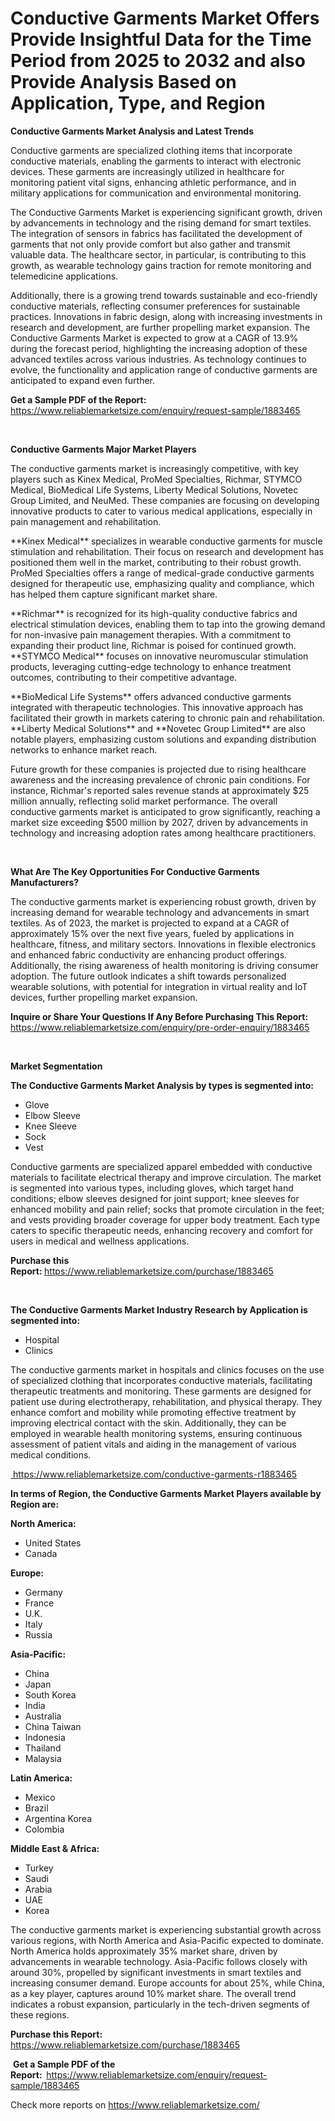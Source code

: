 <p><h1>Conductive Garments Market Offers Provide Insightful Data for the Time Period from 2025 to 2032 and also Provide Analysis Based on Application, Type, and Region</h1></p><p><strong>Conductive Garments Market Analysis and Latest Trends</strong></p>
<p><p>Conductive garments are specialized clothing items that incorporate conductive materials, enabling the garments to interact with electronic devices. These garments are increasingly utilized in healthcare for monitoring patient vital signs, enhancing athletic performance, and in military applications for communication and environmental monitoring. </p><p>The Conductive Garments Market is experiencing significant growth, driven by advancements in technology and the rising demand for smart textiles. The integration of sensors in fabrics has facilitated the development of garments that not only provide comfort but also gather and transmit valuable data. The healthcare sector, in particular, is contributing to this growth, as wearable technology gains traction for remote monitoring and telemedicine applications.</p><p>Additionally, there is a growing trend towards sustainable and eco-friendly conductive materials, reflecting consumer preferences for sustainable practices. Innovations in fabric design, along with increasing investments in research and development, are further propelling market expansion. The Conductive Garments Market is expected to grow at a CAGR of 13.9% during the forecast period, highlighting the increasing adoption of these advanced textiles across various industries. As technology continues to evolve, the functionality and application range of conductive garments are anticipated to expand even further.</p></p>
<p><strong>Get a Sample PDF of the Report:&nbsp;</strong> <a href="https://www.reliablemarketsize.com/enquiry/request-sample/1883465?utm_campaign=2565&utm_medium=2&utm_source=Github&utm_content=ia&utm_term=05042025&utm_id=conductive-garments">https://www.reliablemarketsize.com/enquiry/request-sample/1883465</a></p>
<p>&nbsp;</p>
<p><strong>Conductive Garments Major Market Players</strong></p>
<p><p>The conductive garments market is increasingly competitive, with key players such as Kinex Medical, ProMed Specialties, Richmar, STYMCO Medical, BioMedical Life Systems, Liberty Medical Solutions, Novetec Group Limited, and NeuMed. These companies are focusing on developing innovative products to cater to various medical applications, especially in pain management and rehabilitation.</p><p>**Kinex Medical** specializes in wearable conductive garments for muscle stimulation and rehabilitation. Their focus on research and development has positioned them well in the market, contributing to their robust growth. ProMed Specialties offers a range of medical-grade conductive garments designed for therapeutic use, emphasizing quality and compliance, which has helped them capture significant market share.</p><p>**Richmar** is recognized for its high-quality conductive fabrics and electrical stimulation devices, enabling them to tap into the growing demand for non-invasive pain management therapies. With a commitment to expanding their product line, Richmar is poised for continued growth. **STYMCO Medical** focuses on innovative neuromuscular stimulation products, leveraging cutting-edge technology to enhance treatment outcomes, contributing to their competitive advantage.</p><p>**BioMedical Life Systems** offers advanced conductive garments integrated with therapeutic technologies. This innovative approach has facilitated their growth in markets catering to chronic pain and rehabilitation. **Liberty Medical Solutions** and **Novetec Group Limited** are also notable players, emphasizing custom solutions and expanding distribution networks to enhance market reach.</p><p>Future growth for these companies is projected due to rising healthcare awareness and the increasing prevalence of chronic pain conditions. For instance, Richmar's reported sales revenue stands at approximately $25 million annually, reflecting solid market performance. The overall conductive garments market is anticipated to grow significantly, reaching a market size exceeding $500 million by 2027, driven by advancements in technology and increasing adoption rates among healthcare practitioners.</p></p>
<p>&nbsp;</p>
<p><strong>What Are The Key Opportunities For Conductive Garments Manufacturers?</strong></p>
<p><p>The conductive garments market is experiencing robust growth, driven by increasing demand for wearable technology and advancements in smart textiles. As of 2023, the market is projected to expand at a CAGR of approximately 15% over the next five years, fueled by applications in healthcare, fitness, and military sectors. Innovations in flexible electronics and enhanced fabric conductivity are enhancing product offerings. Additionally, the rising awareness of health monitoring is driving consumer adoption. The future outlook indicates a shift towards personalized wearable solutions, with potential for integration in virtual reality and IoT devices, further propelling market expansion.</p></p>
<p><strong>Inquire or Share Your Questions If Any Before Purchasing This Report:</strong> <a href="https://www.reliablemarketsize.com/enquiry/pre-order-enquiry/1883465?utm_campaign=2565&utm_medium=2&utm_source=Github&utm_content=ia&utm_term=05042025&utm_id=conductive-garments">https://www.reliablemarketsize.com/enquiry/pre-order-enquiry/1883465</a></p>
<p>&nbsp;</p>
<p><strong>Market Segmentation</strong></p>
<p><strong>The Conductive Garments Market Analysis by types is segmented into:</strong></p>
<p><ul><li>Glove</li><li>Elbow Sleeve</li><li>Knee Sleeve</li><li>Sock</li><li>Vest</li></ul></p>
<p><p>Conductive garments are specialized apparel embedded with conductive materials to facilitate electrical therapy and improve circulation. The market is segmented into various types, including gloves, which target hand conditions; elbow sleeves designed for joint support; knee sleeves for enhanced mobility and pain relief; socks that promote circulation in the feet; and vests providing broader coverage for upper body treatment. Each type caters to specific therapeutic needs, enhancing recovery and comfort for users in medical and wellness applications.</p></p>
<p><strong>Purchase this Report:&nbsp;</strong><a href="https://www.reliablemarketsize.com/purchase/1883465?utm_campaign=2565&utm_medium=2&utm_source=Github&utm_content=ia&utm_term=05042025&utm_id=conductive-garments">https://www.reliablemarketsize.com/purchase/1883465</a></p>
<p>&nbsp;</p>
<p><strong>The Conductive Garments Market Industry Research by Application is segmented into:</strong></p>
<p><ul><li>Hospital</li><li>Clinics</li></ul></p>
<p><p>The conductive garments market in hospitals and clinics focuses on the use of specialized clothing that incorporates conductive materials, facilitating therapeutic treatments and monitoring. These garments are designed for patient use during electrotherapy, rehabilitation, and physical therapy. They enhance comfort and mobility while promoting effective treatment by improving electrical contact with the skin. Additionally, they can be employed in wearable health monitoring systems, ensuring continuous assessment of patient vitals and aiding in the management of various medical conditions.</p></p>
<p><a href="https://www.reliablemarketsize.com/conductive-garments-r1883465?utm_campaign=2565&utm_medium=2&utm_source=Github&utm_content=ia&utm_term=05042025&utm_id=conductive-garments">&nbsp;https://www.reliablemarketsize.com/conductive-garments-r1883465</a></p>
<p><strong>In terms of Region, the Conductive Garments Market Players available by Region are:</strong></p>
<p>
    <p> <strong> North America: </strong>
        <ul>
            <li>United States</li>
            <li>Canada</li>
        </ul>
        </p> 
    <p> <strong> Europe: </strong>
        <ul>
            <li>Germany</li>
            <li>France</li>
            <li>U.K.</li>
            <li>Italy</li>
            <li>Russia</li>
        </ul>
        </p> 
    <p> <strong> Asia-Pacific: </strong>
        <ul>
            <li>China</li>
            <li>Japan</li>
            <li>South Korea</li>
            <li>India</li>
            <li>Australia</li>
            <li>China Taiwan</li>
            <li>Indonesia</li>
            <li>Thailand</li>
            <li>Malaysia</li>
        </ul>
        </p> 
    <p> <strong> Latin America: </strong>
        <ul>
            <li>Mexico</li>
            <li>Brazil</li>
            <li>Argentina Korea</li>
            <li>Colombia</li>
        </ul>
        </p> 
    <p> <strong> Middle East & Africa: </strong>
        <ul>
            <li>Turkey</li>
            <li>Saudi</li>
            <li>Arabia</li>
            <li>UAE</li>
            <li>Korea</li>
        </ul>
    </p>
    </p>
<p><p>The conductive garments market is experiencing substantial growth across various regions, with North America and Asia-Pacific expected to dominate. North America holds approximately 35% market share, driven by advancements in wearable technology. Asia-Pacific follows closely with around 30%, propelled by significant investments in smart textiles and increasing consumer demand. Europe accounts for about 25%, while China, as a key player, captures around 10% market share. The overall trend indicates a robust expansion, particularly in the tech-driven segments of these regions.</p></p>
<p><strong>Purchase this Report: </strong><a href="https://www.reliablemarketsize.com/purchase/1883465?utm_campaign=2565&utm_medium=2&utm_source=Github&utm_content=ia&utm_term=05042025&utm_id=conductive-garments">https://www.reliablemarketsize.com/purchase/1883465</a></p>
<p>&nbsp;<strong>Get a Sample PDF of the Report:&nbsp;&nbsp;</strong><a href="https://www.reliablemarketsize.com/enquiry/request-sample/1883465?utm_campaign=2565&utm_medium=2&utm_source=Github&utm_content=ia&utm_term=05042025&utm_id=conductive-garments">https://www.reliablemarketsize.com/enquiry/request-sample/1883465</a></p>
<p><strong></strong></p>
<p>Check more reports on <a href="https://www.reliablemarketsize.com/?utm_campaign=2565&utm_medium=2&utm_source=Github&utm_content=ia&utm_term=05042025&utm_id=conductive-garments">https://www.reliablemarketsize.com/</a></p>